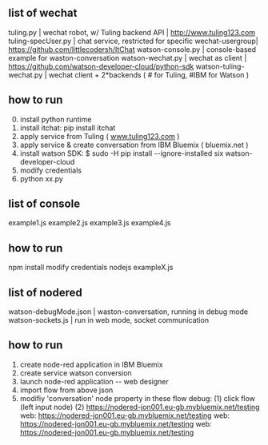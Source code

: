 ## list of wechat
tuling.py | wechat robot, w/ Tuling backend API | http://www.tuling123.com
tuling-specUser.py | chat service, restricted for specific wechat-usergroup| https://github.com/littlecodersh/ItChat
watson-console.py | console-based example for waston-conversation
watson-wechat.py | wechat as client | https://github.com/watson-developer-cloud/python-sdk
watson-tuling-wechat.py | wechat client + 2*backends ( # for Tuling, #IBM for Watson )

## how to run
0. install python runtime
1. install itchat: pip install itchat
2. apply service from Tuling ( www.tuling123.com )
3. apply service & create conversation from IBM Bluemix ( bluemix.net )
4. install watson SDK: $ sudo -H pip install --ignore-installed six watson-developer-cloud
5. modify credentials
6. python xx.py 

## list of console
example1.js
example2.js
example3.js
example4.js

## how to run
npm install
modify credentials
nodejs exampleX.js

## list of nodered
watson-debugMode.json | waston-conversation, running in debug mode
watson-sockets.js | run in web mode, socket communication

## how to run
1. create node-red application in IBM Bluemix
2. create service watson conversion
3. launch node-red application -- web designer
4. import flow from above json
5. modifiy 'conversation' node property in these flow
debug: (1) click flow (left input node)
(2) https://nodered-jon001.eu-gb.mybluemix.net/testing
web: https://nodered-jon001.eu-gb.mybluemix.net/testing
web: https://nodered-jon001.eu-gb.mybluemix.net/testing
web: https://nodered-jon001.eu-gb.mybluemix.net/testing
